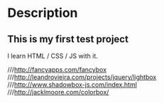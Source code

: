 # Description

## This is my first test project 

I learn HTML / CSS / JS with it.

///http://fancyapps.com/fancybox
///http://leandrovieira.com/projects/jquery/lightbox
///http://www.shadowbox-js.com/index.html
///http://jacklmoore.com/colorbox/

